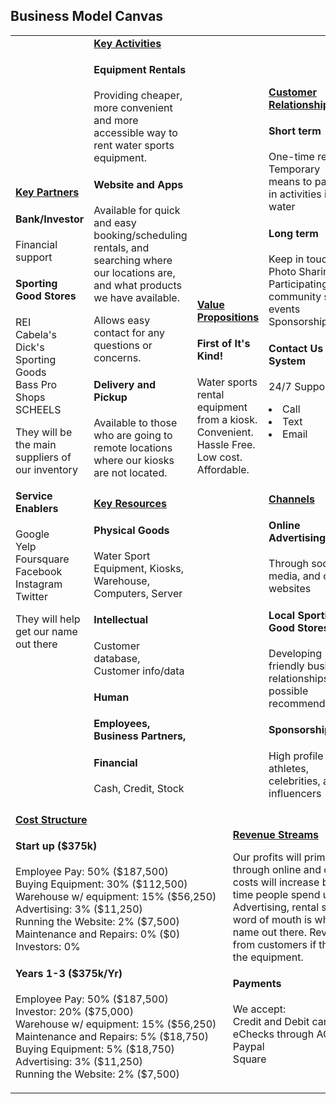 ## Business Model Canvas

<table>
  <tr>
    <td rowspan="2">
      <b><a href="Key_Partners.md">Key Partners</a></b>
      <h4>  Bank/Investor  </h4>
        <p>Financial support<br>
      <h4>  Sporting Good Stores  </h4>
        <p>REI<br>
        Cabela's</br>
        Dick's Sporting Goods</br>
        Bass Pro Shops</br>
        SCHEELS</br>
          <p>They will be the main suppliers of our inventory</p>
      <h4>  Service Enablers  </h4>
        Google</br>
        Yelp</br>
        Foursquare</br>
        Facebook</br>
        Instagram</br>
        Twitter</br>
          <p>They will help get our name out there</p>
    </td>
    <td>
      <b><a href="Key_Activities.md">Key Activities</a></b>
      <h4>Equipment Rentals</h4>
      <p>Providing cheaper, more convenient and more accessible way to rent water sports equipment.<br>
      <h4>Website and Apps</h4>
      <p>Available for quick and easy booking/scheduling rentals, and searching where our locations are, and what products we have available.<br> 
      <p>Allows easy contact for any questions or concerns.<br>
      <h4>Delivery and Pickup</h4>
      <p>Available to those who are going to remote locations where our kiosks are not located.<br>
    </td>
    <td rowspan="2" colspan="2">
      <b><a href="Value_Propositions.md">Value Propositions</a></b>
      <h4>First of It's Kind!</h4>
      Water sports rental equipment from a kiosk.<br>
      Convenient.<br>
      Hassle Free.<br>
      Low cost. Affordable.<br></p>
      <br><br><br><br><br>
    </td>
    <td>
      <b><a href="Customer_Relationships.md">Customer Relationships</a></b>
      <h4>Short term</h4>
       <p>One-time rentals</br>
       Temporary means to partake in activities in the water</br>
      <h4>Long term</h4>
        Keep in touch<br> 
        Photo Sharing<br>
        Participating in community sport events<br>
        Sponsorship<br>
      <h4>Contact Us System</h4>
        <p> 24/7 Support <br>
          <li>Call</li>
          <li>Text</li>
          <li>Email</li>
    </td>
    <td rowspan="2">
      <b><a href="Customer_Segments.md">Customer Segments</a></b>
      <h4>For Anyone</h4>
      <p>Small/Niche community<br>
      Ages 18 and older<br>
      Active<br>
      Outdoorsy<br>
      Customers looking for water sport equipment<br>
    </td>
  </tr>
  <tr>
    <td>
      <b><a href="Key_Resources.md">Key Resources</a></b>
      <h4>Physical Goods</h4>
        <p>Water Sport Equipment, Kiosks, Warehouse, Computers, Server<br>
      <h4>Intellectual</h4>
        <p>Customer database, Customer info/data<br>
      <h4>Human<h4>
       <p>Employees, Business Partners, 
      <h4>Financial</h4>
       <p>Cash, Credit, Stock<br>
   </td>
    <td>
      <b><a href="Channels.md">Channels</a></b>
      <h4>Online Advertising</h4>
      <p>Through social media, and other websites<br>
      <h4>Local Sporting Good Stores</h4>
      <p> Developing friendly business relationships for possible recommendations</p>
      <h4>Sponsorship</h4>
      <p>High profile athletes, celebrities, and influencers<br>
    </td>
  </tr>
  <tr>
    <td colspan="3">
      <b><a href="Financial_Plan.md">Cost Structure</a></b>
      <h4>Start up ($375k)</h4>
        <p>Employee Pay: 50% ($187,500)</br>
        Buying Equipment: 30% ($112,500)</br>
        Warehouse w/ equipment: 15% ($56,250)</br>
        Advertising: 3% ($11,250)</br>
        Running the Website: 2% ($7,500)</br>
        Maintenance and Repairs: 0% ($0)</br>
        Investors: 0%</br>
      <h4>Years 1-3 ($375k/Yr)</h4>
      <p>Employee Pay: 50% ($187,500)</br>
        Investor: 20% ($75,000)</br>
        Warehouse w/ equipment: 15% ($56,250)</br>
        Maintenance and Repairs: 5% ($18,750)</br>
        Buying Equipment: 5% ($18,750)</br>
        Advertising: 3% ($11,250)</br>
        Running the Website: 2% ($7,500)</br>      
</td>
    <td colspan="3">
      <b><a href="Financial_Plan.md">Revenue Streams</a></b>
      <p>Our profits will primarily be aquired through online and on-site rentals. Our costs will increase by the amount of time people spend using our equipment<br>
      Advertising, rental stands on site, and word of mouth is what will get our name out there. Revenue will also come from customers if they happen to break the equipment.<br>
  <h4>Payments</h4> <p>We accept:<br>
        Credit and Debit cards<br>
        eChecks through ACH Processing<br>
        Paypal<br>
        Square<br>
    </td>
  </tr>
</table>
